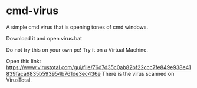 # cmd-virus
A simple cmd virus that is opening tones of cmd windows.

Download it and open virus.bat

Do not try this on your own pc! Try it on a Virtual Machine.

Open this link: https://www.virustotal.com/gui/file/76d7d35c0ab82bf22ccc7fe849e938e41839faca6835b593954b761de3ec436e There is the virus scanned on VirusTotal.

